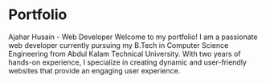 # Portfolio
Ajahar Husain - Web Developer  Welcome to my portfolio! I am a passionate web developer currently pursuing my B.Tech in Computer Science Engineering from Abdul Kalam Technical University. With two years of hands-on experience, I specialize in creating dynamic and user-friendly websites that provide an engaging user experience.
